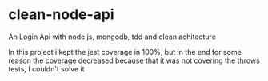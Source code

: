 # clean-node-api

An Login Api with node js, mongodb, tdd and clean achitecture

In this project i kept the jest coverage in 100%, but in the end for some reason the coverage decreased because that it was not covering the throws tests, I couldn't solve it